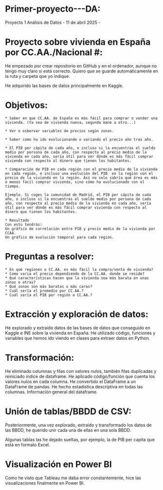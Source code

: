 # Primer-proyecto---DA:
Proyecto 1 Análisis de Datos - 11 de abril 2025 -

# Proyecto sobre vivienda en España por CC.AA./Nacional #:

He empezado por crear repositorio en GitHub y en el ordenador, aunque no tengo muy claro si está correcto. Quiero que se guarde automáticamente en la ruta y carpeta que yo indique.

He adquirido las bases de datos principalmente en Kaggle.

# Objetivos:

    * Saber en que CC.AA. de España es más fácil para comprar o vender una vivienda. (Ya sea de vivienda nueva, segunda mano u otro...)

    * Ver o osbervar variables de precios según zonas.

    * Saber como ha ido evolucionando o variando el precio año tras año.

    * El PIB per cápita de cada año, o incluso si la encuentras el sueldo medio por persona de cada año, con respecto al precio medio de la vivienda en cada año, sería útil para ver dónde es más fácil comprar vivienda con respecto al dinero que tienen los habitantes.

    * Comparación de PIB en cada región con el precio medio de la vivienda en cada región, e incluso una evolución del PIB  en la región con el precio de la vivienda en la región. Así no solo sabría qué área es más o menos fácil comprar vivienda, sino cómo ha evolucionado con el tiempo.

    Ejemplo. Si coges la comunidad de Madrid, el PIB per cápita de cada año, o incluso si la encuentras el sueldo medio por persona de cada año, con respecto al precio medio de la vivienda en cada año, sería útil para ver dónde es más fácil comprar vivienda con respecto al dinero que tienen los habitantes.

    * Resultado
    Con esto tendrás:
    Un gráfico de correlación entre PIB y precio medio de la vivienda por CCAA.
    Un gráfico de evolución temporal para cada región.



# Preguntas a resolver:

    * En qué regiones o CC.AA. es más fácil la compra/venta de vivienda?
    * Como varia el precio dependiendo de la CC.AA. donde se reside?
    * Qué características hacen que la vivienda sea más barata en unas zonas o otras?
    * Qué zonas son más baratas o más caras?
    * Cuál sería el promedio por CC.AA.?
    * Cuál sería el PIB por región o CC.AA.?


# Extracción y exploración de datos:

He explorado y extraido datos de las bases de datos que conseguido en Kaggle e INE sobre la vivienda en España.
He utilizado código, funciones y variables que hemos ido viendo en clases para extraer datos en Python.

# Transformación:

He eliminado columnas y filas con valores nulos, también filas duplicadas y reiniciado indice de dataframe.
He aplicado código/función que cuenta los valores nulos en cada columna.
He convertido el DataFrame a un DataFrame de pandas.
He hecho estadística descriptiva en todas las columnas.
Información general del dataframe.

# Unión de tablas/BBDD de CSV:
Posteriormente, una vez explorado, extraido y transformado los datos de las BBDD, he querido unir cada una de ellas en una sola BBDD.

Algunas tablas las he dejado sueltas, por ejemplo, la de PIB per capita que está en formato Excel.

# Visualización en Power BI

Como he visto que Tableau me daba error constantemente, hice las visualizaciones finalmente en Power BI.



